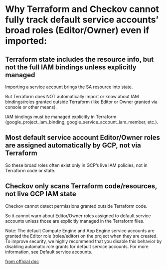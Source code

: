 # Why Terraform and Checkov cannot fully track default service accounts’ broad roles (Editor/Owner) even if imported:

## Terraform state includes the resource info, but not the full IAM bindings unless explicitly managed

Importing a service account brings the SA resource into state.

But Terraform does NOT automatically import or know about IAM bindings/roles granted outside Terraform (like Editor or Owner granted via console or other means).

IAM bindings must be managed explicitly in Terraform (google_project_iam_binding, google_service_account_iam_member, etc.).

## Most default service account Editor/Owner roles are assigned automatically by GCP, not via Terraform

So these broad roles often exist only in GCP’s live IAM policies, not in Terraform code or state.

## Checkov only scans Terraform code/resources, not live GCP IAM state

Checkov cannot detect permissions granted outside Terraform code.

So it cannot warn about Editor/Owner roles assigned to default service accounts unless those are explicitly managed in the Terraform files.





Note: The default Compute Engine and App Engine service accounts are granted the Editor role (roles/editor) on the project when they are created. To improve security, we highly recommend that you disable this behavior by disabling automatic role grants for default service accounts. For more information, see Default service accounts.

[from official doc](https://cloud.google.com/iam/docs/service-account-overview#default_service_accounts)
